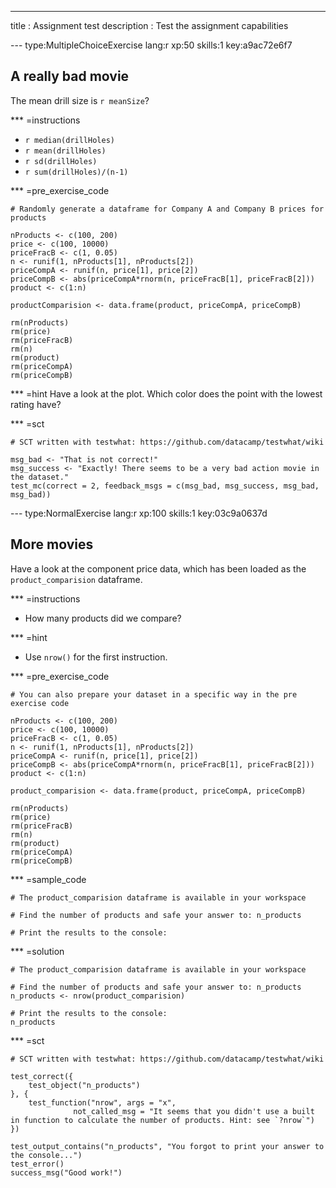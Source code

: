 ---
title       : Assignment test
description : Test the assignment capabilities

--- type:MultipleChoiceExercise lang:r xp:50 skills:1 key:a9ac72e6f7
## A really bad movie

The mean drill size is `r meanSize`?

*** =instructions
- `r median(drillHoles)`
- `r mean(drillHoles)`
- `r sd(drillHoles)`
- `r sum(drillHoles)/(n-1)`

*** =pre_exercise_code
```{r}
# Randomly generate a dataframe for Company A and Company B prices for products

nProducts <- c(100, 200)
price <- c(100, 10000)
priceFracB <- c(1, 0.05)
n <- runif(1, nProducts[1], nProducts[2])
priceCompA <- runif(n, price[1], price[2])
priceCompB <- abs(priceCompA*rnorm(n, priceFracB[1], priceFracB[2]))
product <- c(1:n)

productComparision <- data.frame(product, priceCompA, priceCompB)

rm(nProducts)
rm(price)
rm(priceFracB)
rm(n)
rm(product)
rm(priceCompA)
rm(priceCompB)
```

*** =hint
Have a look at the plot. Which color does the point with the lowest rating have?

*** =sct
```{r}
# SCT written with testwhat: https://github.com/datacamp/testwhat/wiki

msg_bad <- "That is not correct!"
msg_success <- "Exactly! There seems to be a very bad action movie in the dataset."
test_mc(correct = 2, feedback_msgs = c(msg_bad, msg_success, msg_bad, msg_bad))
```

--- type:NormalExercise lang:r xp:100 skills:1 key:03c9a0637d
## More movies

Have a look at the component price data, which has been loaded as the `product_comparision` dataframe. 

*** =instructions
- How many products did we compare?

*** =hint
- Use `nrow()` for the first instruction.

*** =pre_exercise_code
```{r}
# You can also prepare your dataset in a specific way in the pre exercise code

nProducts <- c(100, 200)
price <- c(100, 10000)
priceFracB <- c(1, 0.05)
n <- runif(1, nProducts[1], nProducts[2])
priceCompA <- runif(n, price[1], price[2])
priceCompB <- abs(priceCompA*rnorm(n, priceFracB[1], priceFracB[2]))
product <- c(1:n)

product_comparision <- data.frame(product, priceCompA, priceCompB)

rm(nProducts)
rm(price)
rm(priceFracB)
rm(n)
rm(product)
rm(priceCompA)
rm(priceCompB)
```

*** =sample_code
```{r}
# The product_comparision dataframe is available in your workspace

# Find the number of products and safe your answer to: n_products

# Print the results to the console:

```

*** =solution
```{r}
# The product_comparision dataframe is available in your workspace

# Find the number of products and safe your answer to: n_products
n_products <- nrow(product_comparision)

# Print the results to the console:
n_products
```

*** =sct
```{r}
# SCT written with testwhat: https://github.com/datacamp/testwhat/wiki

test_correct({
    test_object("n_products")
}, {
    test_function("nrow", args = "x",
              not_called_msg = "It seems that you didn't use a built in function to calculate the number of products. Hint: see `?nrow`")
})

test_output_contains("n_products", "You forgot to print your answer to the console...")
test_error()
success_msg("Good work!")
```
